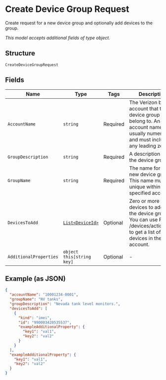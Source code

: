 
# Create Device Group Request

Create request for a new device group and optionally add devices to the group.

*This model accepts additional fields of type object.*

## Structure

`CreateDeviceGroupRequest`

## Fields

| Name | Type | Tags | Description |
|  --- | --- | --- | --- |
| `AccountName` | `string` | Required | The Verizon billing account that the device group will belong to. An account name is usually numeric, and must include any leading zeros. |
| `GroupDescription` | `string` | Required | A description for the device group. |
| `GroupName` | `string` | Required | The name for the new device group. This name must be unique within the specified account. |
| `DevicesToAdd` | [`List<DeviceId>`](../../doc/models/device-id.md) | Optional | Zero or more devices to add to the device group. You can use POST /devices/actions/list to get a list of all devices in the account. |
| `AdditionalProperties` | `object this[string key]` | Optional | - |

## Example (as JSON)

```json
{
  "accountName": "10001234-0001",
  "groupName": "NV tanks",
  "groupDescription": "Nevada tank level monitors.",
  "devicesToAdd": [
    {
      "kind": "imei",
      "id": "990003420535537",
      "exampleAdditionalProperty": {
        "key1": "val1",
        "key2": "val2"
      }
    }
  ],
  "exampleAdditionalProperty": {
    "key1": "val1",
    "key2": "val2"
  }
}
```

